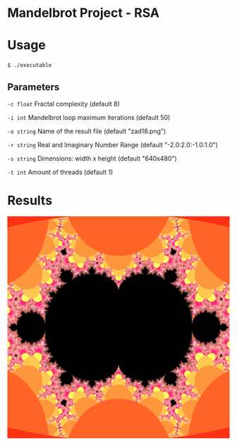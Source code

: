 # Mandelbrot Project - RSA
# Usage
``$ ./executable``
## Parameters
  `-c float`
    	Fractal complexity (default 8)
    	
  `-i int`
    	Mandelbrot loop maximum iterations (default 50)
  
  `-o string`
    	Name of the result file (default "zad18.png")
  
  `-r string`
    	Real and Imaginary Number Range (default "-2.0:2.0:-1.0:1.0")
  
  `-s string`
    	Dimensions: width x height (default "640x480")
  
  `-t int`
    	Amount of threads (default 1)

# Results
![](https://github.com/HakanSunay/mandelbrot/blob/master/images/2048.png)
